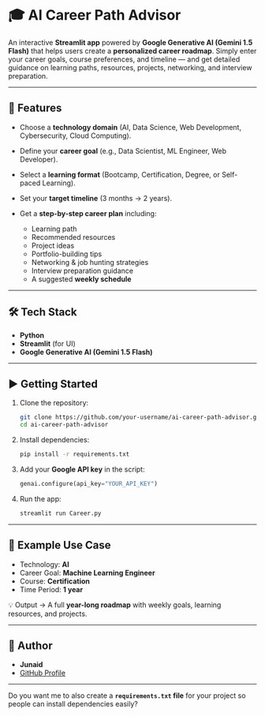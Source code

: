 # 🎓 AI Career Path Advisor

An interactive **Streamlit app** powered by **Google Generative AI (Gemini 1.5 Flash)** that helps users create a **personalized career roadmap**.
Simply enter your career goals, course preferences, and timeline — and get detailed guidance on learning paths, resources, projects, networking, and interview preparation.

---

## 🚀 Features

* Choose a **technology domain** (AI, Data Science, Web Development, Cybersecurity, Cloud Computing).
* Define your **career goal** (e.g., Data Scientist, ML Engineer, Web Developer).
* Select a **learning format** (Bootcamp, Certification, Degree, or Self-paced Learning).
* Set your **target timeline** (3 months → 2 years).
* Get a **step-by-step career plan** including:

  * Learning path
  * Recommended resources
  * Project ideas
  * Portfolio-building tips
  * Networking & job hunting strategies
  * Interview preparation guidance
  * A suggested **weekly schedule**

---

## 🛠️ Tech Stack

* **Python**
* **Streamlit** (for UI)
* **Google Generative AI (Gemini 1.5 Flash)**

---

## ▶️ Getting Started

1. Clone the repository:

   ```bash
   git clone https://github.com/your-username/ai-career-path-advisor.git
   cd ai-career-path-advisor
   ```

2. Install dependencies:

   ```bash
   pip install -r requirements.txt
   ```

3. Add your **Google API key** in the script:

   ```python
   genai.configure(api_key="YOUR_API_KEY")
   ```

4. Run the app:

   ```bash
   streamlit run Career.py
   ```

---

## 📌 Example Use Case

* Technology: **AI**
* Career Goal: **Machine Learning Engineer**
* Course: **Certification**
* Time Period: **1 year**

💡 Output → A full **year-long roadmap** with weekly goals, learning resources, and projects.

---

## 👤 Author

* **Junaid**
* [GitHub Profile](https://github.com/Junaid1206)

---

Do you want me to also create a **`requirements.txt` file** for your project so people can install dependencies easily?
